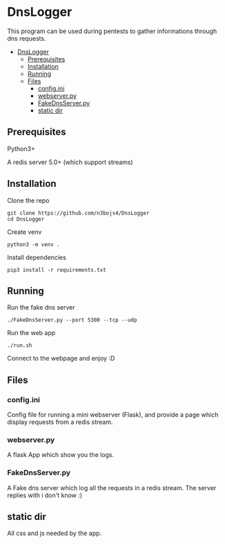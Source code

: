 # DnsLogger

This program can be used during pentests to gather informations through dns requests.

- [DnsLogger](#dnslogger)
  * [Prerequisites](#prerequisites)
  * [Installation](#installation)
  * [Running](#running)
  * [Files](#files)
    + [config.ini](#configini)
    + [webserver.py](#webserverpy)
    + [FakeDnsServer.py](#fakednsserverpy)
    + [static dir](#static-dir)

## Prerequisites

Python3+

A redis server 5.0+ (which support streams)


## Installation

Clone the repo
```
git clone https://github.com/n3bojs4/DnsLogger
cd DnsLogger
```


Create venv
```
python3 -m venv .
```

Install dependencies
```
pip3 install -r requirements.txt
```

## Running

Run the fake dns server
```
./FakeDnsServer.py --port 5300 --tcp --udp
```

Run the web app
```
./run.sh
```

Connect to the webpage and enjoy :D


## Files

### config.ini
Config file for running a mini webserver (Flask), and provide a page which display requests from a redis stream.

### webserver.py
A flask App which show you the logs.

### FakeDnsServer.py
A Fake dns server which log all the requests in a redis stream.
The server replies with i don't know :)

## static dir
All css and js needed by the app.

